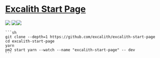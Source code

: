 # [Excalith Start Page](https://github.com/excalith/excalith-start-page)

![](https://img.shields.io/github/license/excalith/excalith-start-page?style=flat-square) ![](https://img.shields.io/github/last-commit/scillidan/excalith-start-page/main?label=last%20commit%20(fork)&style=flat-square)![](https://img.shields.io/badge/Vercel-black?style=flat&logo=Vercel&logoColor=white)

````{tab} PM2
```sh
git clone --depth=1 https://github.com/excalith/excalith-start-page
cd excalith-start-page
yarn
pm2 start yarn --watch --name "excalith-start-page" -- dev
```
````